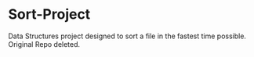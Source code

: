# Sort-Project
Data Structures project designed to sort a file in the fastest time possible. Original Repo deleted.
